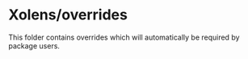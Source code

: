 # Xolens/overrides

This folder contains overrides which will automatically be required by package users.
